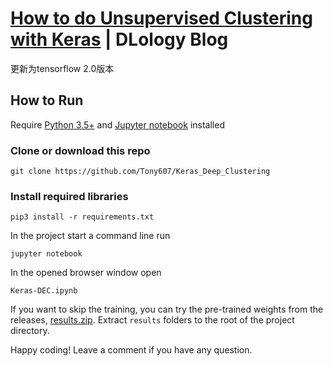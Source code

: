 # [How to do Unsupervised Clustering with Keras](https://www.dlology.com/blog/how-to-do-unsupervised-clustering-with-keras/) | DLology Blog
更新为tensorflow 2.0版本

## How to Run
Require [Python 3.5+](https://www.python.org/ftp/python/3.6.4/python-3.6.4.exe) and [Jupyter notebook](https://jupyter.readthedocs.io/en/latest/install.html) installed
### Clone or download this repo
```
git clone https://github.com/Tony607/Keras_Deep_Clustering
```
### Install required libraries
`pip3 install -r requirements.txt`


In the project start a command line run
```
jupyter notebook
```
In the opened browser window open
```
Keras-DEC.ipynb
```
If you want to skip the training, you can try the pre-trained weights from the releases, [results.zip](https://github.com/Tony607/Keras_Deep_Clustering/releases/download/V0.1/results.zip). Extract 
`results` folders to the root of the project directory.

Happy coding! Leave a comment if you have any question.
